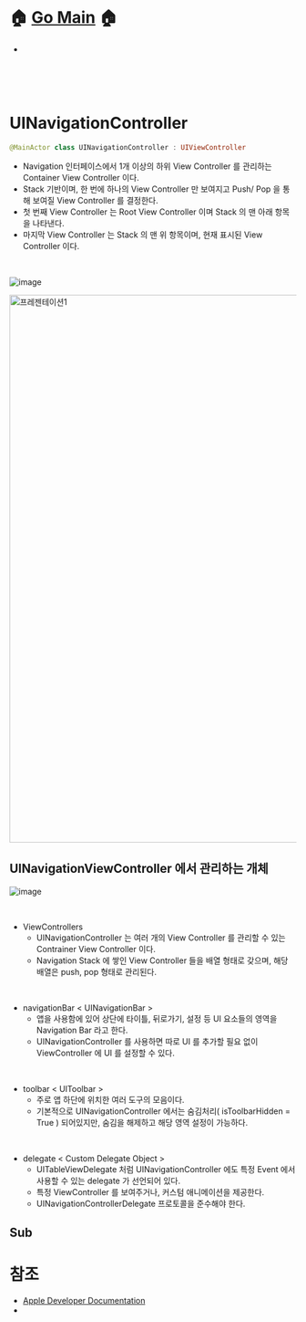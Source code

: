 # 🏠   [Go Main](https://github.com/Raccoon97/Swift/blob/main/README.md)   🏠
- []()


<br><br><br>

# UINavigationController
```swift
@MainActor class UINavigationController : UIViewController
```

- Navigation 인터페이스에서 1개 이상의 하위 View Controller 를 관리하는 Container View Controller 이다.
- Stack 기반이며, 한 번에 하나의 View Controller 만 보여지고 Push/ Pop 을 통해 보여질 View Controller 를 결정한다.
- 첫 번째 View Controller 는 Root View Controller 이며 Stack 의 맨 아래 항목을 나타낸다.
- 마지막 View Controller 는 Stack 의 맨 위 항목이며, 현재 표시된 View Controller 이다.

<br>

![image](https://user-images.githubusercontent.com/101554627/176487930-094feaca-9a90-45d7-a556-b8659c49073e.png)

<img width="960" alt="프레젠테이션1" src="https://user-images.githubusercontent.com/101554627/176492414-bd3bc7ca-fc33-473a-a7bf-6a92cc8f4aa8.png">

## UINavigationViewController 에서 관리하는 개체

![image](https://user-images.githubusercontent.com/101554627/176494081-c5fdcaaf-fe17-4e39-a964-cf394613209b.png)

<br>

- ViewControllers
  - UINavigationController 는 여러 개의 View Controller 를 관리할 수 있는 Contrainer View Controller 이다.
  - Navigation Stack 에 쌓인 View Controller 들을 배열 형태로 갖으며, 해당 배열은 push, pop 형태로 관리된다.

<br>

- navigationBar < UINavigationBar >
  - 앱을 사용함에 있어 상단에 타이틀, 뒤로가기, 설정 등 UI 요소들의 영역을 Navigation Bar 라고 한다.
  - UINavigationController 를 사용하면 따로 UI 를 추가할 필요 없이 ViewController 에 UI 를 설정할 수 있다.

<br>

- toolbar < UIToolbar >
  - 주로 앱 하단에 위치한 여러 도구의 모음이다.
  - 기본적으로 UINavigationController 에서는 숨김처리( isToolbarHidden = True ) 되어있지만, 숨김을 해제하고 해당 영역 설정이 가능하다.

<br>

- delegate < Custom Delegate Object >
  - UITableViewDelegate 처럼 UINavigationController 에도 특정 Event 에서 사용할 수 있는 delegate 가 선언되어 있다.
  - 특정 ViewController 를 보여주거나, 커스텀 애니메이션을 제공한다. 
  - UINavigationControllerDelegate 프로토콜을 준수해야 한다.



## Sub





# 참조
- [Apple Developer Documentation](https://developer.apple.com/documentation/uikit/uinavigationcontroller)
- []()
